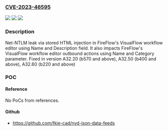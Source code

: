 ### [CVE-2023-46595](https://cve.mitre.org/cgi-bin/cvename.cgi?name=CVE-2023-46595)
![](https://img.shields.io/static/v1?label=Product&message=Algosec%20FireFlow&color=blue)
![](https://img.shields.io/static/v1?label=Version&message=%3D%20A32.20%2C%20A32.50%2C%20A32.60%20&color=brighgreen)
![](https://img.shields.io/static/v1?label=Vulnerability&message=CWE-79%20Improper%20Neutralization%20of%20Input%20During%20Web%20Page%20Generation%20('Cross-site%20Scripting')&color=brighgreen)

### Description

Net-NTLM leak via stored HTML injection in FireFlow's VisualFlow workflow editor using Name and Description field. It also impacts FireFlow's VisualFlow workflow editor outbound actions using Name and Category parameter. Fixed in version A32.20 (b570 and above), A32.50 (b400 and above), A32.60 (b220 and above)

### POC

#### Reference
No PoCs from references.

#### Github
- https://github.com/fkie-cad/nvd-json-data-feeds

